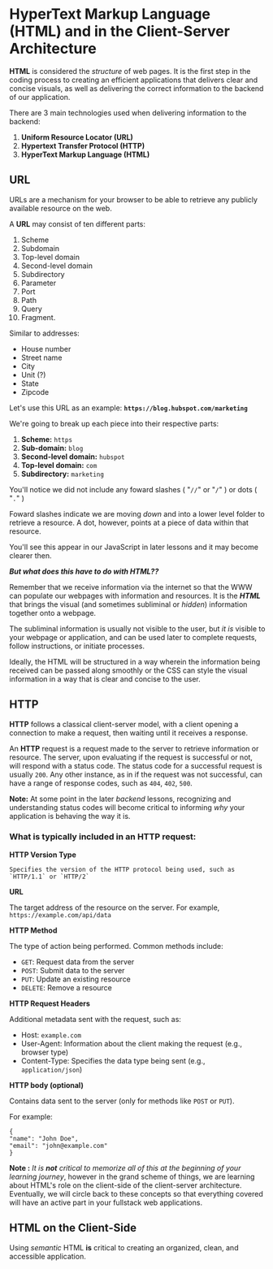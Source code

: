 # HyperText Markup Language (HTML) and in the Client-Server Architecture
**HTML** is considered the *structure* of web pages. It is the first step in the coding process to creating an efficient applications that delivers clear and concise visuals, as well as delivering the correct information to the backend of our application.

There are 3 main technologies used when delivering information to the backend:
1. **Uniform Resource Locator (URL)**
2. **Hypertext Transfer Protocol (HTTP)**
3. **HyperText Markup Language (HTML)**

## URL
URLs are a mechanism for your browser to be able to retrieve any publicly available resource on the web.

A **URL** may consist of ten different parts:
1. Scheme
2. Subdomain
3. Top-level domain
4. Second-level domain
5. Subdirectory
6. Parameter
7. Port
8. Path
9. Query
10. Fragment.

Similar to addresses:
- House number
- Street name
- City
- Unit (?)
- State
- Zipcode

Let's use this URL as an example:
**`https://blog.hubspot.com/marketing`**

We're going to break up each piece into their respective parts:
1. **Scheme:** `https`
2. **Sub-domain:** `blog`
3. **Second-level domain:** `hubspot`
4. **Top-level domain:** `com`
5. **Subdirectory:** `marketing`

You'll notice we did not include any foward slashes ( "`//`" or "`/`" ) or dots ( "`.`" )

Foward slashes indicate we are moving *down* and into a lower level folder to retrieve a resource. A dot, however, points at a piece of data within that resource.

You'll see this appear in our JavaScript in later lessons and it may become clearer then.

***But what does this have to do with HTML??***

Remember that we receive information via the internet so that the WWW can populate our webpages with information and resources. It is the ***HTML*** that brings the visual (and sometimes subliminal or *hidden*) information together onto a webpage.

The subliminal information is usually not visible to the user, but *it is* visible to your webpage or application, and can be used later to complete requests, follow instructions, or initiate processes.

Ideally, the HTML will be structured in a way wherein the information being received can be passed along smoothly or the CSS can style the visual information in a way that is clear and concise to the user.

## HTTP
**HTTP** follows a classical client-server model, with a client opening a connection to make a request, then waiting until it receives a response. 

An **HTTP** request is a request made to the server to retrieve information or resource. The server, upon evaluating if the request is successful or not, will respond with a status code. The status code for a successful request is usually `200`. Any other instance, as in if the request was not successful, can have a range of response codes, such as `404`, `402`, `500`.

**Note:** At some point in the later *backend* lessons, recognizing and understanding status codes will become critical to informing *why* your application is behaving the way it is.

### What is typically included in an HTTP request:
**HTTP Version Type**

    Specifies the version of the HTTP protocol being used, such as `HTTP/1.1` or `HTTP/2`

**URL**

The target address of the resource on the server. For example, `https://example.com/api/data`

**HTTP Method**

The type of action being performed. Common methods include:
- `GET`: Request data from the server
- `POST`: Submit data to the server
- `PUT`: Update an existing resource
- `DELETE`: Remove a resource

**HTTP Request Headers**

Additional metadata sent with the request, such as:
- Host: `example.com`
- User-Agent: Information about the client making the request (e.g., browser type)
- Content-Type: Specifies the data type being sent (e.g., `application/json`)

**HTTP body (optional)**

Contains data sent to the server (only for methods like `POST` or `PUT`). 

For example:
```
{
"name": "John Doe",
"email": "john@example.com"
}
```

**Note :** *It is **not** critical to memorize all of this at the beginning of your learning journey*, however in the grand scheme of things, we are learning about HTML's role on the client-side of the client-server architecture. Eventually, we will circle back to these concepts so that everything covered will have an active part in your fullstack web applications.

## HTML on the Client-Side

Using *semantic* HTML **is** critical to creating an organized, clean, and accessible application.